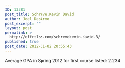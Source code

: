 ```yaml
---
ID: 13381
post_title: Schreve,Kevin David
author: Joel DesArmo
post_excerpt: ""
layout: post
permalink: >
  http://effrtlss.com/schrevekevin-david-3/
published: true
post_date: 2012-11-02 20:55:43
---
```

<p>Average GPA in Spring 2012 for first course listed: 2.234</p>